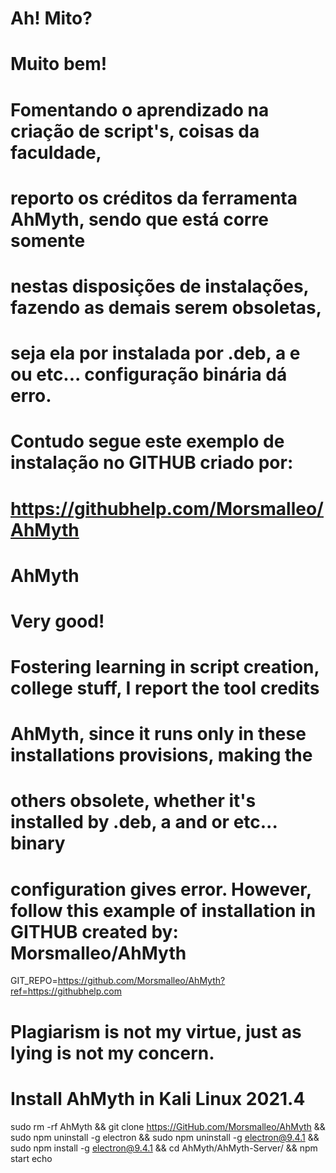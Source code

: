 # Ah! Mito?
#
# Muito bem!
# Fomentando o aprendizado na criação de script's, coisas da faculdade, 
# reporto os créditos da ferramenta AhMyth, sendo que está corre somente 
# nestas disposições de instalações, fazendo as demais serem obsoletas,  
# seja ela por instalada por .deb,  a e ou etc... configuração binária dá erro. 
# Contudo segue este exemplo de instalação no GITHUB criado por: 
# https://githubhelp.com/Morsmalleo/AhMyth 
#
# AhMyth
# Very good!
# Fostering learning in script creation, college stuff, I report the tool credits
# AhMyth, since it runs only in these installations provisions, making the  
# others obsolete, whether it's installed by .deb, a and or etc... binary 
# configuration gives error. However, follow this example of installation in GITHUB created by: Morsmalleo/AhMyth
GIT_REPO=https://github.com/Morsmalleo/AhMyth?ref=https://githubhelp.com
#
# Plagiarism is not my virtue, just as lying is not my concern.
#
# Install AhMyth in Kali Linux 2021.4
sudo rm -rf AhMyth && git clone https://GitHub.com/Morsmalleo/AhMyth && sudo npm uninstall -g electron && sudo npm uninstall -g electron@9.4.1 && sudo npm install -g electron@9.4.1 && cd AhMyth/AhMyth-Server/ && npm start
echo
